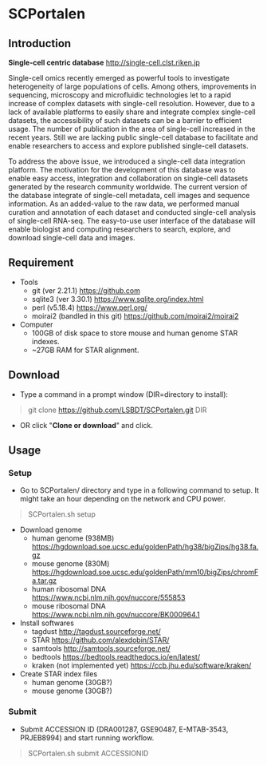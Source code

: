 # SCPortalen

## Introduction

**Single-cell centric database**
http://single-cell.clst.riken.jp

Single-cell omics recently emerged as powerful tools to investigate heterogeneity of large populations of cells. Among others, improvements in sequencing, microscopy and microfluidic technologies let to a rapid increase of complex datasets with single-cell resolution. However, due to a lack of available platforms to easily share and integrate complex single-cell datasets, the accessibility of such datasets can be a barrier to efficient usage. The number of publication in the area of single-cell increased in the recent years. Still we are lacking public single-cell database to facilitate and enable researchers to access and explore published single-cell datasets.

To address the above issue, we introduced a single-cell data integration platform. The motivation for the development of this database was to enable easy access, integration and collaboration on single-cell datasets generated by the research community worldwide. The current version of the database integrate of single-cell metadata, cell images and sequence information. As an added-value to the raw data, we performed manual curation and annotation of each dataset and conducted single-cell analysis of single-cell RNA-seq. The easy-to-use user interface of the database will enable biologist and computing researchers to search, explore, and download single-cell data and images.

## Requirement

* Tools
  - git (ver 2.21.1) https://github.com
  - sqlite3 (ver 3.30.1) https://www.sqlite.org/index.html
  - perl (v5.18.4) https://www.perl.org/
  - moirai2 (bandled in this git) https://github.com/moirai2/moirai2
* Computer
  - 100GB of disk space to store mouse and human genome STAR indexes.
  - ~27GB RAM for STAR alignment.

## Download

* Type a command in a prompt window (DIR=directory to install):

> git clone https://github.com/LSBDT/SCPortalen.git DIR

* OR click "**Clone or download**" and click.

## Usage

### Setup

* Go to SCPortalen/ directory and type in a following command to setup.  It might take an hour depending on the network and CPU power.

> SCPortalen.sh setup

* Download genome
  - human genome (938MB) https://hgdownload.soe.ucsc.edu/goldenPath/hg38/bigZips/hg38.fa.gz
  - mouse genome (830M) https://hgdownload.soe.ucsc.edu/goldenPath/mm10/bigZips/chromFa.tar.gz
  - human ribosomal DNA https://www.ncbi.nlm.nih.gov/nuccore/555853
  - mouse ribosomal DNA https://www.ncbi.nlm.nih.gov/nuccore/BK000964.1
* Install softwares
  - tagdust http://tagdust.sourceforge.net/
  - STAR https://github.com/alexdobin/STAR/
  - samtools http://samtools.sourceforge.net/
  - bedtools https://bedtools.readthedocs.io/en/latest/
  - kraken (not implemented yet) https://ccb.jhu.edu/software/kraken/
* Create STAR index files
  - human genome (30GB?)
  - mouse genome (30GB?)

### Submit

* Submit ACCESSION ID (DRA001287, GSE90487, E-MTAB-3543, PRJEB8994) and start running workflow.

> SCPortalen.sh submit ACCESSIONID
